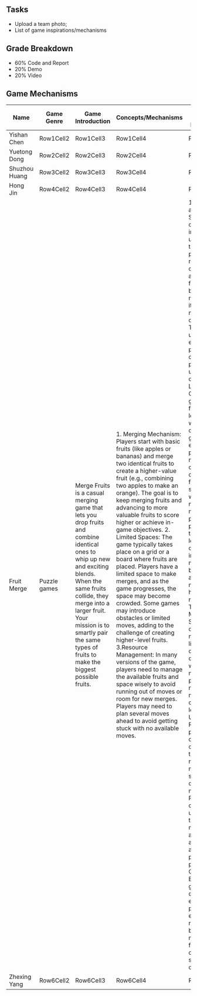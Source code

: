 ## Tasks
- Upload a team photo;
- List of game inspirations/mechanisms

## Grade Breakdown
- 60% Code and Report
- 20% Demo
- 20% Video

## Game Mechanisms
| Name | Game Genre | Game Introduction | Concepts/Mechanisms | Inspired by (games, literature, etc.)
|----------|----------|----------|----------|----------|
| Yishan Chen | Row1Cell2 | Row1Cell3 | Row1Cell4 | Row1Cell5 |
| Yuetong Dong | Row2Cell2 | Row2Cell3 | Row2Cell4 | Row2Cell5 |
| Shuzhou Huang | Row3Cell2 | Row3Cell3 | Row3Cell4 | Row3Cell5 |
| Hong Jin | Row4Cell2 | Row4Cell3 | Row4Cell4 | Row4Cell5 |
|Fruit Merge|Puzzle games|Merge Fruits is a casual merging game that lets you drop fruits and combine identical ones to whip up new and exciting blends. When the same fruits collide, they merge into a larger fruit. Your mission is to smartly pair the same types of fruits to make the biggest possible fruits.| 1. Merging Mechanism: Players start with basic fruits (like apples or bananas) and merge two identical fruits to create a higher-value fruit (e.g., combining two apples to make an orange). The goal is to keep merging fruits and advancing to more valuable fruits to score higher or achieve in-game objectives. 2. Limited Spaces: The game typically takes place on a grid or a board where fruits are placed.  Players have a limited space to make merges, and as the game progresses, the space may become crowded. Some games may introduce obstacles or limited moves, adding to the challenge of creating higher-level fruits. 3.Resource Management: In many versions of the game, players need to manage the available fruits and space wisely to avoid running out of moves or room for new merges. Players may need to plan several moves ahead to avoid getting stuck with no available moves. |1. Power-ups and Boosters: Some versions of Fruit Merge include power-ups or boosters that help players by removing obstacles, adding more fruits to the board, or reshuffling the items to create new merging opportunities. These power-ups are typically earned through progression or can be purchased using in-game currency. 2. Levels and Objectives: The game may feature different levels, each with its own set of challenges or goals.  For example, players may need to create a certain number of high-level fruits or reach a specific score within a set number of moves. As players progress through the levels, the difficulty may increase, with more complex boards, fewer available moves, or harder-to-reach fruits. 3. Time Limits or Move Limits: Some versions of the game may have time limits for completing objectives, while others may give players a limited number of moves to complete a level. 4. Upgrades and Rewards: As players complete levels or challenges, they may unlock rewards such as new fruits, special abilities, or additional moves. Progression often leads to unlocking new types of fruits to merge, creating a sense of accomplishment and motivating players to keep playing. 5. Daily Challenges or Events:  Many games feature daily or special events where players can earn extra rewards, boosters, or new types of fruits by completing specific tasks or challenges.|
| Zhexing Yang | Row6Cell2 | Row6Cell3 | Row6Cell4 | Row6Cell5 |

